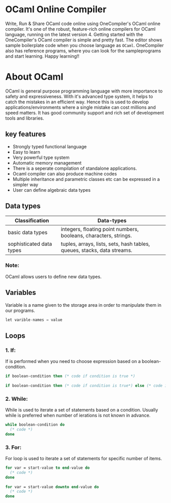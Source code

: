 # OCaml Online Compiler

Write, Run & Share OCaml code online using OneCompiler's OCaml online compiler. It's one of the robust, feature-rich online compilers for OCaml language, running on the latest version 4. Getting started with the OneCompiler's OCaml compiler is simple and pretty fast. The editor shows sample boilerplate code when you choose language as `OCaml`. OneCompiler also has reference programs, where you can look for the sampleprograms and start learning. Happy learning!!

# About OCaml

OCaml is general purpose programming language with more importance to safety and expressiveness. With it's advanced type system, it helps to catch the mistakes in an efficient way. Hence this is used to develop applications/environments where a single mistake can cost millions and speed matters. It has good community support and rich set of development tools and libraries.

## key features

* Strongly typed functional language
* Easy to learn
* Very powerful type system
* Automatic memory management
* There is a seperate compilation of standalone applications.
* Ocaml compiler can also produce machine codes
* Multiple inheritance and parametric classes etc can be expressed in a simpler way
* User can define algebraic data types 

## Data types

|Classification|Data-types| 
|----|----|
|basic data types| integers, floating point numbers, booleans, characters, strings.|
|sophisticated data types| tuples, arrays, lists, sets, hash tables, queues, stacks, data streams.|

### Note:
OCaml allows users to define new data types.

## Variables

Variable is a name given to the storage area in order to manipulate them in our programs.

```go 
let varible-names = value
```
## Loops

### 1. If:

If is performed when you need to choose expression based on a boolean-condition.

```ocaml
if boolean-condition then (* code if condition is true *)
  
if boolean-condition then (* code if condition is true*) else (* code if condition is false*)
```

### 2. While:

While is used to iterate a set of statements based on a condition. Usually while is preferred when number of ierations is not known in advance.

```ocaml
while boolean-condition do
  (* code *)
done
```

### 3. For:

For loop is used to iterate a set of statements for specific number of items.

```Ocaml
for var = start-value to end-value do
  (* code *)
done
  
for var = start-value downto end-value do
  (* code *)
done
```